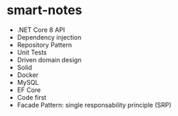 # smart-notes

- .NET Core 8 API
- Dependency injection
- Repository Pattern
- Unit Tests
- Driven domain design
- Solid
- Docker
- MySQL
- EF Core
- Code first
- Facade Pattern: single responsability principle (SRP)
